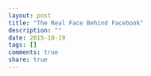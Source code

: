 ```yaml
---
layout: post
title: "The Real Face Behind Facebook"
description: ""
date: 2015-10-19
tags: []
comments: true
share: true
---
```




